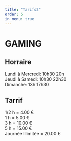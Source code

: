 ```yaml
---
title: "Tarifs2"
order: 5
in_menu: true
---
```

# GAMING
## Horraire 
  
Lundi à Mercredi: 10h30 20h  
Jeudi à Samedi: 10h30 22h30  
Dimanche: 13h 17h30
  
## Tarrif  
1/2 h =                          4.00 €  
1 h = 5.00 €  
3 h =                           10.00 €  
5 h =                           15.00 €  
Journée Illimitée =    20.00 € 